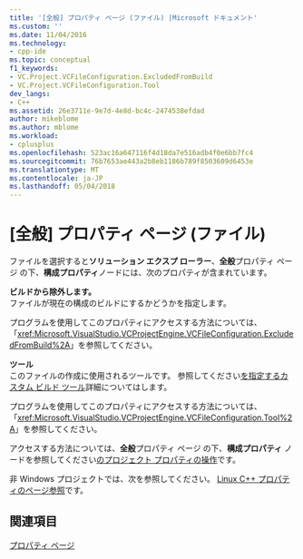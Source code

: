 ```yaml
---
title: '[全般] プロパティ ページ (ファイル) |Microsoft ドキュメント'
ms.custom: ''
ms.date: 11/04/2016
ms.technology:
- cpp-ide
ms.topic: conceptual
f1_keywords:
- VC.Project.VCFileConfiguration.ExcludedFromBuild
- VC.Project.VCFileConfiguration.Tool
dev_langs:
- C++
ms.assetid: 26e3711e-9e7d-4e8d-bc4c-2474538efdad
author: mikeblome
ms.author: mblome
ms.workload:
- cplusplus
ms.openlocfilehash: 523ac16a647116f4d18da7e516adb4f0e6bb7fc4
ms.sourcegitcommit: 76b7653ae443a2b8eb1186b789f8503609d6453e
ms.translationtype: MT
ms.contentlocale: ja-JP
ms.lasthandoff: 05/04/2018
---
```

# <a name="general-property-page-file"></a>[全般] プロパティ ページ (ファイル)

ファイルを選択すると**ソリューション エクスプ ローラー**、**全般**プロパティ ページ の下、**構成プロパティ**ノードには、次のプロパティが含まれています。

**ビルドから除外します。**  
ファイルが現在の構成のビルドにするかどうかを指定します。

プログラムを使用してこのプロパティにアクセスする方法については、「<xref:Microsoft.VisualStudio.VCProjectEngine.VCFileConfiguration.ExcludedFromBuild%2A>」を参照してください。

**ツール**  
このファイルの作成に使用されるツールです。 参照してください[を指定するカスタム ビルド ツール](../ide/specifying-custom-build-tools.md)詳細についてはします。

プログラムを使用してこのプロパティにアクセスする方法については、「<xref:Microsoft.VisualStudio.VCProjectEngine.VCFileConfiguration.Tool%2A>」を参照してください。

アクセスする方法については、**全般**プロパティ ページ の下、**構成プロパティ** ノードを参照してください[のプロジェクト プロパティの操作](../ide/working-with-project-properties.md)です。

非 Windows プロジェクトでは、次を参照してください。 [Linux C++ プロパティのページ参照](../linux/prop-pages-linux.md)<!-- or [C++ Cross Platform Property Page Reference](../linux/prop-pages-linux.md)-->です。

## <a name="see-also"></a>関連項目

[プロパティ ページ](../ide/property-pages-visual-cpp.md)  
